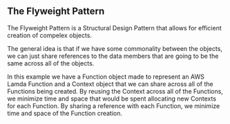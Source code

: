 ## The Flyweight Pattern

The Flyweight Pattern is a Structural Design Pattern that allows for efficient creation of compelex objects.

The general idea is that if we have some commonality between the objects, we can just share references to the data members that are going to be the same
across all of the objects.

In this example we have a Function object made to represent an AWS Lamda Function and a Context object that we can share across all of the Functions being created.
By reusing the Context across all of the Functions, we minimize time and space that would be spent allocating new Contexts for each Function. By sharing a reference
with each Function, we minimize time and space of the Function creation.